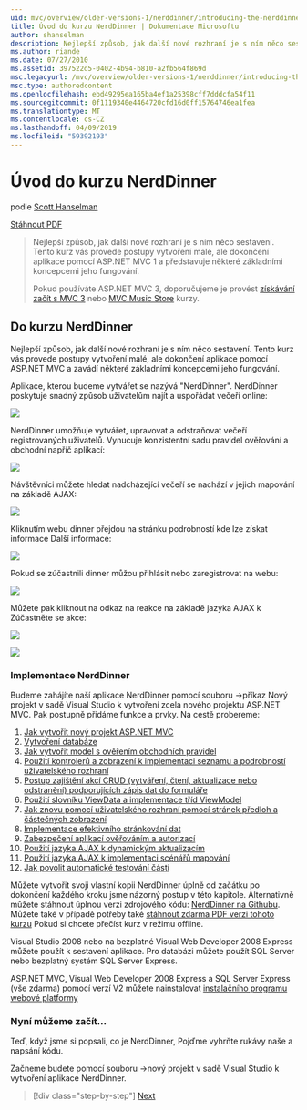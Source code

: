 ```yaml
---
uid: mvc/overview/older-versions-1/nerddinner/introducing-the-nerddinner-tutorial
title: Úvod do kurzu NerdDinner | Dokumentace Microsoftu
author: shanselman
description: Nejlepší způsob, jak další nové rozhraní je s ním něco sestavení. Tento kurz vás provede postupem vytvoření malé, ale dokončení aplikace pomocí konfigurace ASP.NE...
ms.author: riande
ms.date: 07/27/2010
ms.assetid: 397522d5-0402-4b94-b810-a2fb564f869d
msc.legacyurl: /mvc/overview/older-versions-1/nerddinner/introducing-the-nerddinner-tutorial
msc.type: authoredcontent
ms.openlocfilehash: ebd49295ea165ba4ef1a25398cff7dddcfa54f11
ms.sourcegitcommit: 0f1119340e4464720cfd16d0ff15764746ea1fea
ms.translationtype: MT
ms.contentlocale: cs-CZ
ms.lasthandoff: 04/09/2019
ms.locfileid: "59392193"
---
```

# <a name="introducing-the-nerddinner-tutorial"></a>Úvod do kurzu NerdDinner

podle [Scott Hanselman](https://github.com/shanselman)

[Stáhnout PDF](http://aspnetmvcbook.s3.amazonaws.com/aspnetmvc-nerdinner_v1.pdf)

> Nejlepší způsob, jak další nové rozhraní je s ním něco sestavení. Tento kurz vás provede postupy vytvoření malé, ale dokončení aplikace pomocí ASP.NET MVC 1 a představuje některé základními koncepcemi jeho fungování.
> 
> Pokud používáte ASP.NET MVC 3, doporučujeme je provést [získávání začít s MVC 3](../../older-versions/getting-started-with-aspnet-mvc3/cs/intro-to-aspnet-mvc-3.md) nebo [MVC Music Store](../../older-versions/mvc-music-store/mvc-music-store-part-1.md) kurzy.


## <a name="nerddinner-tutorial"></a>Do kurzu NerdDinner

Nejlepší způsob, jak další nové rozhraní je s ním něco sestavení. Tento kurz vás provede postupy vytvoření malé, ale dokončení aplikace pomocí ASP.NET MVC a zavádí některé základními koncepcemi jeho fungování.

Aplikace, kterou budeme vytvářet se nazývá "NerdDinner". NerdDinner poskytuje snadný způsob uživatelům najít a uspořádat večeří online:

![](introducing-the-nerddinner-tutorial/_static/image1.png)

NerdDinner umožňuje vytvářet, upravovat a odstraňovat večeří registrovaných uživatelů. Vynucuje konzistentní sadu pravidel ověřování a obchodní napříč aplikací:

![](introducing-the-nerddinner-tutorial/_static/image2.png)

Návštěvníci můžete hledat nadcházející večeří se nachází v jejich mapování na základě AJAX:

![](introducing-the-nerddinner-tutorial/_static/image3.png)

Kliknutím webu dinner přejdou na stránku podrobností kde lze získat informace Další informace:

![](introducing-the-nerddinner-tutorial/_static/image4.png)

Pokud se zúčastnili dinner můžou přihlásit nebo zaregistrovat na webu:

![](introducing-the-nerddinner-tutorial/_static/image5.png)

Můžete pak kliknout na odkaz na reakce na základě jazyka AJAX k Zúčastněte se akce:

![](introducing-the-nerddinner-tutorial/_static/image6.png)

![](introducing-the-nerddinner-tutorial/_static/image7.png)

### <a name="implementing-nerddinner"></a>Implementace NerdDinner

Budeme zahájíte naší aplikace NerdDinner pomocí souboru -&gt;příkaz Nový projekt v sadě Visual Studio k vytvoření zcela nového projektu ASP.NET MVC. Pak postupně přidáme funkce a prvky. Na cestě probereme:

1. [Jak vytvořit nový projekt ASP.NET MVC](create-a-new-aspnet-mvc-project.md)
2. [Vytvoření databáze](create-a-database.md)
3. [Jak vytvořit model s ověřením obchodních pravidel](build-a-model-with-business-rule-validations.md)
4. [Použití kontrolerů a zobrazení k implementaci seznamu a podrobností uživatelského rozhraní](use-controllers-and-views-to-implement-a-listingdetails-ui.md)
5. [Postup zajištění akcí CRUD (vytváření, čtení, aktualizace nebo odstranění) podporujících zápis dat do formuláře](provide-crud-create-read-update-delete-data-form-entry-support.md)
6. [Použití slovníku ViewData a implementace tříd ViewModel](use-viewdata-and-implement-viewmodel-classes.md)
7. [Jak znovu pomocí uživatelského rozhraní pomocí stránek předloh a částečných zobrazení](re-use-ui-using-master-pages-and-partials.md)
8. [Implementace efektivního stránkování dat](implement-efficient-data-paging.md)
9. [Zabezpečení aplikací ověřováním a autorizací](secure-applications-using-authentication-and-authorization.md)
10. [Použití jazyka AJAX k dynamickým aktualizacím](use-ajax-to-deliver-dynamic-updates.md)
11. [Použití jazyka AJAX k implementaci scénářů mapování](use-ajax-to-implement-mapping-scenarios.md)
12. [Jak povolit automatické testování částí](enable-automated-unit-testing.md)

Můžete vytvořit svoji vlastní kopii NerdDinner úplně od začátku po dokončení každého kroku jsme názorný postup v této kapitole. Alternativně můžete stáhnout úplnou verzi zdrojového kódu: [NerdDinner na Githubu](https://github.com/AspNetMVPSamples/NerdDinner). Můžete také v případě potřeby také [stáhnout zdarma PDF verzi tohoto kurzu](http://aspnetmvcbook.s3.amazonaws.com/aspnetmvc-nerdinner_v1.pdf) Pokud si chcete přečíst kurz v režimu offline.

Visual Studio 2008 nebo na bezplatné Visual Web Developer 2008 Express můžete použít k sestavení aplikace. Pro databázi můžete použít SQL Server nebo bezplatný systém SQL Server Express.

ASP.NET MVC, Visual Web Developer 2008 Express a SQL Server Express (vše zdarma) pomocí verzí V2 můžete nainstalovat [instalačního programu webové platformy](https://www.microsoft.com/web/downloads/platform.aspx)

### <a name="now-lets-get-started"></a>Nyní můžeme začít...

Teď, když jsme si popsali, co je NerdDinner, Pojďme vyhrňte rukávy naše a napsání kódu.

Začneme budete pomocí souboru -&gt;nový projekt v sadě Visual Studio k vytvoření aplikace NerdDinner.

> [!div class="step-by-step"]
> [Next](create-a-new-aspnet-mvc-project.md)
